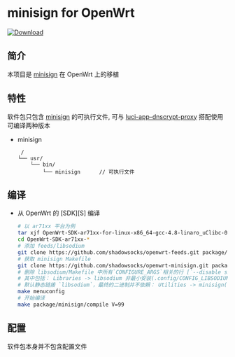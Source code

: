 minisign for OpenWrt
===

[![Download][B]][2]  

简介
---

 本项目是 [minisign][1] 在 OpenWrt 上的移植  

特性
---

软件包只包含 [minisign][1] 的可执行文件, 可与 [luci-app-dnscrypt-proxy][3] 搭配使用  
可编译两种版本  

 - minisign

   ```
    /
   └── usr/
       └── bin/
           └── minisign      // 可执行文件
   ```

编译
---

 - 从 OpenWrt 的 [SDK][S] 编译

   ```bash
   # 以 ar71xx 平台为例
   tar xjf OpenWrt-SDK-ar71xx-for-linux-x86_64-gcc-4.8-linaro_uClibc-0.9.33.2.tar.bz2
   cd OpenWrt-SDK-ar71xx-*
   # 添加 feeds/libsodium
   git clone https://github.com/shadowsocks/openwrt-feeds.git package/libs
   # 获取 minisign Makefile
   git clone https://github.com/shadowsocks/openwrt-minisign.git package/minisign
   # 删除 libsodium/Makefile 中所有`CONFIGURE_ARGS`相关的行 [`--disable ssp` 及`CONFIG_LIBSODIUM_MINIMAL`](https://github.com/shadowsocks/openwrt-feeds/blob/master/packages/libsodium/Makefile#L54)
   # 其中包括： Libraries -> libsodium 非最小安装(.config/CONFIG_LIBSODIUM_MINIMAL=n)
   # 默认静态链接 `libsodium`，最终的二进制并不依賴： Utilities -> minisign(.config/CONFIG_minisign_STATIC_LINK=y; CONFIG_minisign_WITH_SODIUM=y)
   make menuconfig
   # 开始编译
   make package/minisign/compile V=99
   ```

配置
---

   软件包本身并不包含配置文件

  [1]: https://github.com/jedisct1/minisign
  [2]: https://github.com/peter-tank/openwrt-minisign/releases/latest
  [B]: https://img.shields.io/github/release/peter-tank/openwrt-minisign.svg
  [3]: https://github.com/peter-tank/luci-app-dnscrypt-proxy